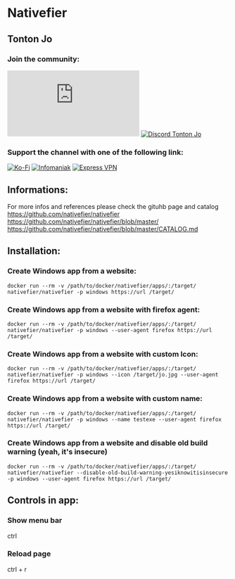 # Nativefier

## Tonton Jo  
### Join the community:
[![Youtube channel](https://github-readme-youtube-stats.herokuapp.com/subscribers/index.php?id=UCnED3K6K5FDUp-x_8rwpsZw&key=AIzaSyA3ivqywNPQz0xFZBHfPDKzh1jFH5qGD_g)](http://youtube.com/channel/UCnED3K6K5FDUp-x_8rwpsZw?sub_confirmation=1)
[![Discord Tonton Jo](https://badgen.net/discord/members/N3ssTdTS?label=Discord%20Tonton%20Jo%20&icon=discord)](https://discord.gg/N3ssTdTS)
### Support the channel with one of the following link:
[![Ko-Fi](https://badgen.net/badge/Buy%20me%20a%20Coffee/Link?icon=buymeacoffee)](https://ko-fi.com/tontonjo)
[![Infomaniak](https://badgen.net/badge/Infomaniak/Affiliated%20link?icon=K)](https://www.infomaniak.com/goto/fr/home?utm_term=6151f412daf35)
[![Express VPN](https://badgen.net/badge/Express%20VPN/Affiliated%20link?icon=K)](https://www.xvuslink.com/?a_fid=TontonJo)  
## Informations:  
For more infos and references please check the gituhb page and catalog  
https://github.com/nativefier/nativefier  
https://github.com/nativefier/nativefier/blob/master/  
https://github.com/nativefier/nativefier/blob/master/CATALOG.md  


## Installation:

### Create Windows app from a website:
```shell
docker run --rm -v /path/to/docker/nativefier/apps/:/target/ nativefier/nativefier -p windows https://url /target/  
```
### Create Windows app from a website with firefox agent:
```shell
docker run --rm -v /path/to/docker/nativefier/apps/:/target/ nativefier/nativefier -p windows --user-agent firefox https://url /target/  
```
### Create Windows app from a website with custom Icon:
```shell
docker run --rm -v /path/to/docker/nativefier/apps/:/target/ nativefier/nativefier -p windows --icon /target/jo.jpg --user-agent firefox https://url /target/  
```
### Create Windows app from a website with custom name:
```shell
docker run --rm -v /path/to/docker/nativefier/apps/:/target/ nativefier/nativefier -p windows --name testexe --user-agent firefox https://url /target/  
```
### Create Windows app from a website and disable old build warning (yeah, it's insecure)
```shell
docker run --rm -v /path/to/docker/nativefier/apps/:/target/ nativefier/nativefier --disable-old-build-warning-yesiknowitisinsecure -p windows --user-agent firefox https://url /target/  
```

## Controls in app:
### Show menu bar
ctrl
### Reload page
ctrl + r  
